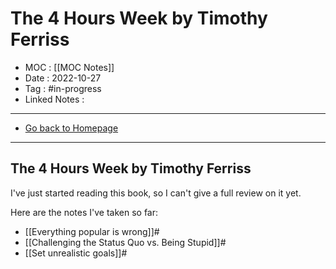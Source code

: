 # The 4 Hours Week by Timothy Ferriss
- MOC : [[MOC Notes]]
- Date : 2022-10-27
- Tag : #in-progress
- Linked Notes : 
-------------------
- [Go back to Homepage](https://misudashi.ga/)
-----

## The 4 Hours Week by Timothy Ferriss

I've just started reading this book, so I can't give a full review on it yet.

Here are the notes I've taken so far:
- [[Everything popular is wrong]]#
- [[Challenging the Status Quo vs. Being Stupid]]#
- [[Set unrealistic goals]]#